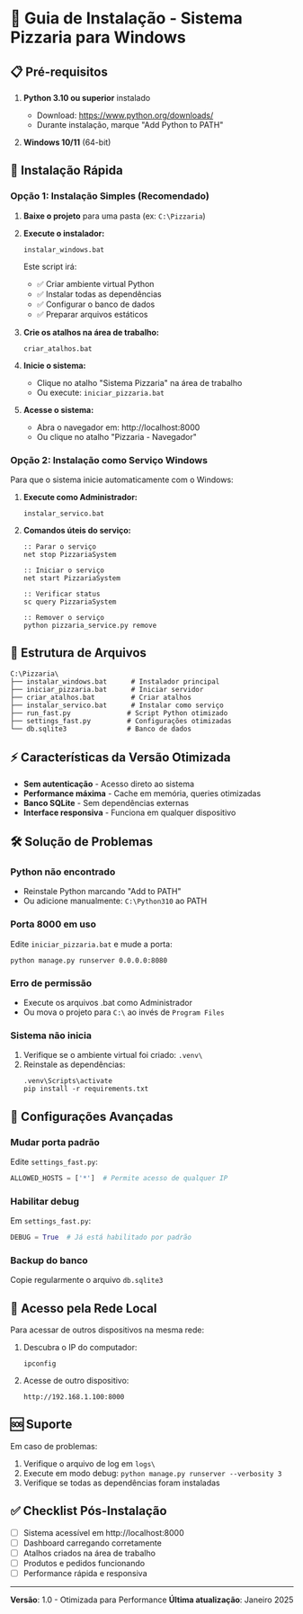 # 🍕 Guia de Instalação - Sistema Pizzaria para Windows

## 📋 Pré-requisitos

1. **Python 3.10 ou superior** instalado
   - Download: https://www.python.org/downloads/
   - Durante instalação, marque "Add Python to PATH"

2. **Windows 10/11** (64-bit)

## 🚀 Instalação Rápida

### Opção 1: Instalação Simples (Recomendado)

1. **Baixe o projeto** para uma pasta (ex: `C:\Pizzaria`)

2. **Execute o instalador:**
   ```
   instalar_windows.bat
   ```
   Este script irá:
   - ✅ Criar ambiente virtual Python
   - ✅ Instalar todas as dependências
   - ✅ Configurar o banco de dados
   - ✅ Preparar arquivos estáticos

3. **Crie os atalhos na área de trabalho:**
   ```
   criar_atalhos.bat
   ```

4. **Inicie o sistema:**
   - Clique no atalho "Sistema Pizzaria" na área de trabalho
   - Ou execute: `iniciar_pizzaria.bat`

5. **Acesse o sistema:**
   - Abra o navegador em: http://localhost:8000
   - Ou clique no atalho "Pizzaria - Navegador"

### Opção 2: Instalação como Serviço Windows

Para que o sistema inicie automaticamente com o Windows:

1. **Execute como Administrador:**
   ```
   instalar_servico.bat
   ```

2. **Comandos úteis do serviço:**
   ```batch
   :: Parar o serviço
   net stop PizzariaSystem
   
   :: Iniciar o serviço
   net start PizzariaSystem
   
   :: Verificar status
   sc query PizzariaSystem
   
   :: Remover o serviço
   python pizzaria_service.py remove
   ```

## 📁 Estrutura de Arquivos

```
C:\Pizzaria\
├── instalar_windows.bat      # Instalador principal
├── iniciar_pizzaria.bat      # Iniciar servidor
├── criar_atalhos.bat         # Criar atalhos
├── instalar_servico.bat      # Instalar como serviço
├── run_fast.py              # Script Python otimizado
├── settings_fast.py         # Configurações otimizadas
└── db.sqlite3               # Banco de dados
```

## ⚡ Características da Versão Otimizada

- **Sem autenticação** - Acesso direto ao sistema
- **Performance máxima** - Cache em memória, queries otimizadas
- **Banco SQLite** - Sem dependências externas
- **Interface responsiva** - Funciona em qualquer dispositivo

## 🛠️ Solução de Problemas

### Python não encontrado
- Reinstale Python marcando "Add to PATH"
- Ou adicione manualmente: `C:\Python310` ao PATH

### Porta 8000 em uso
Edite `iniciar_pizzaria.bat` e mude a porta:
```batch
python manage.py runserver 0.0.0.0:8080
```

### Erro de permissão
- Execute os arquivos .bat como Administrador
- Ou mova o projeto para `C:\` ao invés de `Program Files`

### Sistema não inicia
1. Verifique se o ambiente virtual foi criado: `.venv\`
2. Reinstale as dependências:
   ```
   .venv\Scripts\activate
   pip install -r requirements.txt
   ```

## 🔧 Configurações Avançadas

### Mudar porta padrão
Edite `settings_fast.py`:
```python
ALLOWED_HOSTS = ['*']  # Permite acesso de qualquer IP
```

### Habilitar debug
Em `settings_fast.py`:
```python
DEBUG = True  # Já está habilitado por padrão
```

### Backup do banco
Copie regularmente o arquivo `db.sqlite3`

## 📱 Acesso pela Rede Local

Para acessar de outros dispositivos na mesma rede:

1. Descubra o IP do computador:
   ```
   ipconfig
   ```

2. Acesse de outro dispositivo:
   ```
   http://192.168.1.100:8000
   ```

## 🆘 Suporte

Em caso de problemas:
1. Verifique o arquivo de log em `logs\`
2. Execute em modo debug: `python manage.py runserver --verbosity 3`
3. Verifique se todas as dependências foram instaladas

## ✅ Checklist Pós-Instalação

- [ ] Sistema acessível em http://localhost:8000
- [ ] Dashboard carregando corretamente
- [ ] Atalhos criados na área de trabalho
- [ ] Produtos e pedidos funcionando
- [ ] Performance rápida e responsiva

---

**Versão**: 1.0 - Otimizada para Performance
**Última atualização**: Janeiro 2025
